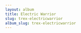 ```yaml
---
layout: album
title: Electric Warrior
slug: trex-electricwarrior
album_slug: trex-electricwarrior
---
```

